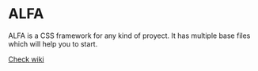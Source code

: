 # ALFA
ALFA is a CSS framework for any kind of proyect. It has multiple base files which will help you to start.

[Check wiki](https://github.com/FAAREIA/ALFA/wiki)
